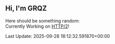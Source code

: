 ## Hi, I'm GRQZ
Here should be something random:  
Currently Working on [HTTP/2](<https://www.rfc-editor.org/rfc/rfc9113.html>)!


Last Update: 2025-09-28 18:12:32.591870+00:00
